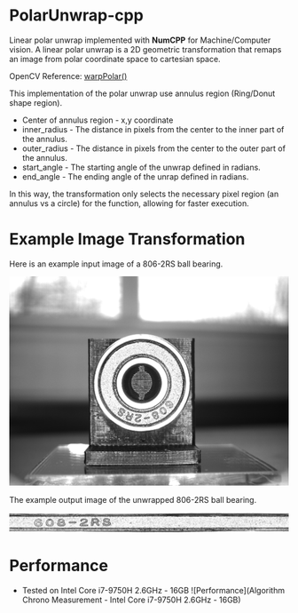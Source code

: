 # PolarUnwrap-cpp

Linear polar unwrap implemented with **NumCPP** for Machine/Computer vision. A linear polar unwrap is a 2D geometric transformation that remaps an image from polar coordinate space to cartesian space. 

OpenCV Reference: [warpPolar()](https://docs.opencv.org/3.4/da/d54/group__imgproc__transform.html#ga49481ab24fdaa0ffa4d3e63d14c0d5e4)

This implementation of the polar unwrap use annulus region (Ring/Donut shape region). 

* Center of annulus region - x,y coordinate
* inner_radius - The distance in pixels from the center to the inner part of the annulus.
* outer_radius - The distance in pixels from the center to the outer part of the annulus.
* start_angle - The starting angle of the unwrap defined in radians.
* end_angle - The ending angle of the unrap defined in radians.



In this way, the transformation only selects the necessary pixel region (an annulus vs a circle) for the function, allowing for faster execution.

# Example Image Transformation

Here is an example input image of a 806-2RS ball bearing. 

![Input Image](bearing.bmp)

The example output image of the unwrapped 806-2RS ball bearing.

![Output Image](unwrap.png)

# Performance
* Tested on Intel Core i7-9750H 2.6GHz - 16GB
![Performance](Algorithm Chrono Measurement - Intel Core i7-9750H 2.6GHz - 16GB)